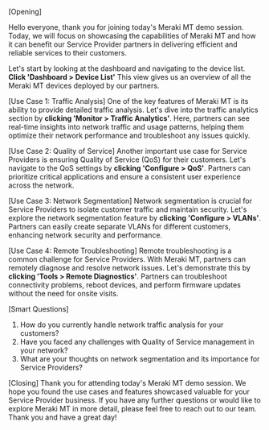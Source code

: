 [Opening]

Hello everyone, thank you for joining today's Meraki MT demo session. Today, we will focus on showcasing the capabilities of Meraki MT and how it can benefit our Service Provider partners in delivering efficient and reliable services to their customers. 

Let's start by looking at the dashboard and navigating to the device list. **Click 'Dashboard > Device List'** This view gives us an overview of all the Meraki MT devices deployed by our partners. 

[Use Case 1: Traffic Analysis]
One of the key features of Meraki MT is its ability to provide detailed traffic analysis. Let's dive into the traffic analytics section by **clicking 'Monitor > Traffic Analytics'**. Here, partners can see real-time insights into network traffic and usage patterns, helping them optimize their network performance and troubleshoot any issues quickly.

[Use Case 2: Quality of Service]
Another important use case for Service Providers is ensuring Quality of Service (QoS) for their customers. Let's navigate to the QoS settings by **clicking 'Configure > QoS'**. Partners can prioritize critical applications and ensure a consistent user experience across the network.

[Use Case 3: Network Segmentation]
Network segmentation is crucial for Service Providers to isolate customer traffic and maintain security. Let's explore the network segmentation feature by **clicking 'Configure > VLANs'**. Partners can easily create separate VLANs for different customers, enhancing network security and performance.

[Use Case 4: Remote Troubleshooting]
Remote troubleshooting is a common challenge for Service Providers. With Meraki MT, partners can remotely diagnose and resolve network issues. Let's demonstrate this by **clicking 'Tools > Remote Diagnostics'**. Partners can troubleshoot connectivity problems, reboot devices, and perform firmware updates without the need for onsite visits.

[Smart Questions]
1. How do you currently handle network traffic analysis for your customers?
2. Have you faced any challenges with Quality of Service management in your network?
3. What are your thoughts on network segmentation and its importance for Service Providers?

[Closing]
Thank you for attending today's Meraki MT demo session. We hope you found the use cases and features showcased valuable for your Service Provider business. If you have any further questions or would like to explore Meraki MT in more detail, please feel free to reach out to our team. Thank you and have a great day!